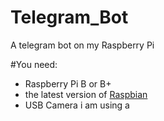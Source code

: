 # Telegram_Bot
A telegram bot on my Raspberry Pi

#You need:
- Raspberry Pi B or B+
- the latest version of [Raspbian](https://www.raspberrypi.org/downloads/raspbian/)
- USB Camera i am using a 
